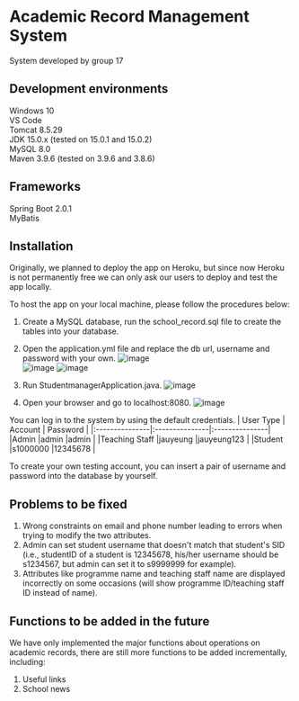 # Academic Record Management System
System developed by group 17
## Development environments
Windows 10  
VS Code  
Tomcat 8.5.29  
JDK 15.0.x (tested on 15.0.1 and 15.0.2)  
MySQL 8.0  
Maven 3.9.6 (tested on 3.9.6 and 3.8.6)
## Frameworks
Spring Boot 2.0.1  
MyBatis
## Installation
Originally, we planned to deploy the app on Heroku, but since now Heroku is not permanently free we can only ask our users to deploy and test the app locally.  
  
To host the app on your local machine, please follow the procedures below: 
1. Create a MySQL database, run the school_record.sql file to create the tables into your database.
   
2. Open the application.yml file and replace the db url, username and password with your own.
![image](https://github.com/micklee17/academic-record-management-system/assets/104964040/5dedfe12-f112-4ccc-b988-8c335c61ad64)  
![image](https://github.com/micklee17/academic-record-management-system/assets/104964040/6dd3efba-17ad-4dcf-b1ec-87f665752d45)
![image](https://github.com/micklee17/academic-record-management-system/assets/104964040/7e6c4448-aa9c-46d0-b8fb-d58f86a9c3c2)

  
3. Run StudentmanagerApplication.java.
![image](https://github.com/micklee17/academic-record-management-system/assets/104964040/ba4762dc-9973-4b34-87c2-6363c4b1a48e)
  
4. Open your browser and go to localhost:8080.
![image](https://github.com/micklee17/academic-record-management-system/assets/104964040/8991c775-288f-4f1c-a00a-677d271fade1)

  
You can log in to the system by using the default credentials.
| User Type      | Account        | Password       |
|:---------------|:---------------|:---------------|
|Admin           |admin           |admin           |
|Teaching Staff  |jauyeung        |jauyeung123     |
|Student         |s1000000        |12345678        |  
  
To create your own testing account, you can insert a pair of username and password into the database by yourself. 
## Problems to be fixed
1. Wrong constraints on email and phone number leading to errors when trying to modify the two attributes. 
2. Admin can set student username that doesn't match that student's SID (i.e., studentID of a student is 12345678, his/her username should be s1234567, but admin can set it to s9999999 for example).
3. Attributes like programme name and teaching staff name are displayed incorrectly on some occasions (will show programme ID/teaching staff ID instead of name).
## Functions to be added in the future
We have only implemented the major functions about operations on academic records, there are still more functions to be added incrementally, including:  
1. Useful links
2. School news
